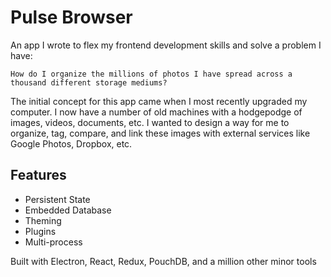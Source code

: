 # Pulse Browser

An app I wrote to flex my frontend development skills and solve a problem I have: 
``` text
How do I organize the millions of photos I have spread across a thousand different storage mediums?
```

The initial concept for this app came when I most recently upgraded my computer. I now have a number of old machines with a hodgepodge of images, videos, documents, etc. I wanted to design a way for me to organize, tag, compare, and link these images with external services like Google Photos, Dropbox, etc.

## Features
* Persistent State
* Embedded Database
* Theming
* Plugins
* Multi-process

Built with Electron, React, Redux, PouchDB, and a million other minor tools